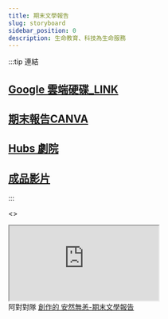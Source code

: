 ```yaml
---
title: 期末文學報告
slug: storyboard
sidebar_position: 0
description: 生命教育、科技為生命服務
---
```


:::tip 連結
## [Google 雲端硬碟_LINK](https://brid.gq/sas)  
  
## [期末報告CANVA](https://www.canva.com/design/DAFkB5_whDc/POOxGmh0P0lm2Vyuq56JFA/edit?utm_content=DAFkB5_whDc&utm_campaign=designshare&utm_medium=link2&utm_source=sharebutton)  

## [Hubs 劇院](https://hubs.mozilla.com/link/5tKbZ9g)  

## [成品影片](https://drive.google.com/file/d/1X5Ttz3XNDFHsVoduqO5jhNyp_UYltPvZ/view?usp=share_link)  
:::


<>
  <div
    style={{
      position: "relative",
      width: "100%",
      height: 0,
      paddingTop: "56.2500%",
      paddingBottom: 0,
      boxShadow: "0 2px 8px 0 rgba(63,69,81,0.16)",
      marginTop: "1.6em",
      marginBottom: "0.9em",
      overflow: "hidden",
      borderRadius: 8,
      willChange: "transform"
    }}
  >
    <iframe
      loading="lazy"
      style={{
        position: "absolute",
        width: "100%",
        height: "100%",
        top: 0,
        left: 0,
        border: "none",
        padding: 0,
        margin: 0
      }}
      src="https://www.canva.com/design/DAFkB5_whDc/view?embed"
      allowFullScreen="allowfullscreen"
      allow="fullscreen"
    ></iframe>
  </div>
  阿對對隊      
  <a
    href="https://www.canva.com/design/DAFkB5_whDc/view?utm_content=DAFkB5_whDc&utm_campaign=designshare&utm_medium=embeds&utm_source=link"
    target="_blank"
    rel="noopener"
  >
    創作的 安然無恙-期末文學報告
  </a>
</>
